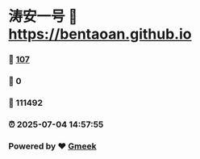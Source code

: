 # 涛安一号 :link: https://bentaoan.github.io 
### :page_facing_up: [107](https://bentaoan.github.io/tag.html) 
### :speech_balloon: 0 
### :hibiscus: 111492 
### :alarm_clock: 2025-07-04 14:57:55 
### Powered by :heart: [Gmeek](https://github.com/Meekdai/Gmeek)
